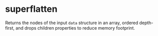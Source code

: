 # superflatten

Returns the nodes of the input `data` structure in an array, ordered depth-first, and drops children properties to reduce memory footprint.

```

```
